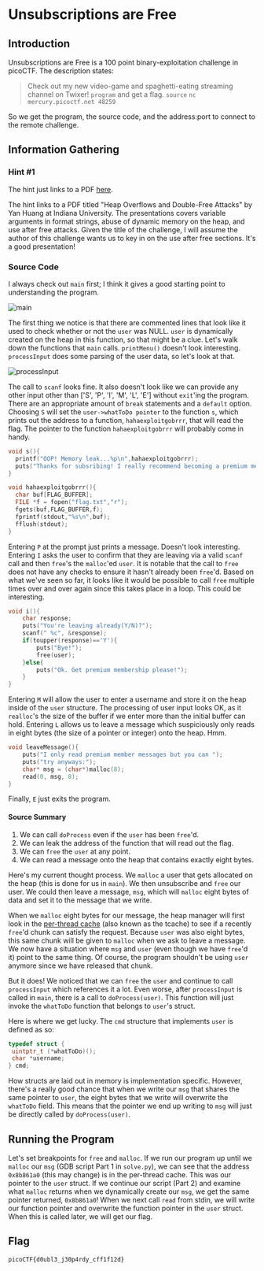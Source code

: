 # Unsubscriptions are Free

## Introduction

Unsubscriptions are Free is a 100 point binary-exploitation challenge in picoCTF. The description states:

> Check out my new video-game and spaghetti-eating streaming channel on Twixer! `program` and get a flag. `source` `nc mercury.picoctf.net 48259`

So we get the program, the source code, and the address:port to connect to the remote challenge.

## Information Gathering

### Hint #1

The hint just links to a PDF [here][indiana.edu].

[indiana.edu]: http://homes.sice.indiana.edu/yh33/Teaching/I433-2016/lec13-HeapAttacks.pdf

The hint links to a PDF titled "Heap Overflows and Double-Free Attacks" by Yan Huang at Indiana University. The presentations covers variable arguments in format strings, abuse of dynamic memory on the heap, and use after free attacks. Given the title of the challenge, I will assume the author of this challenge wants us to key in on the use after free sections. It's a good presentation!

### Source Code

I always check out `main` first; I think it gives a good starting point to understanding the program.

![main](./resources/main.svg)

The first thing we notice is that there are commented lines that look like it used to check whether or not the `user` was NULL. `user` is dynamically created on the heap in this function, so that might be a clue. Let's walk down the functions that `main` calls. `printMenu()` doesn't look interesting. `processInput` does some parsing of the user data, so let's look at that.

![processInput](./resources/processInput.svg)

The call to `scanf` looks fine. It also doesn't look like we can provide any other input other than ['S', 'P', 'I', 'M', 'L', 'E'] without `exit`'ing the program. There are an appropriate amount of `break` statements and a `default` option. Choosing `S` will set the `user->whatToDo pointer` to the function `s`, which prints out the address to a function, `hahaexploitgobrrr`, that will read the flag. The pointer to the function `hahaexploitgobrrr` will probably come in handy.

```c
void s(){
  printf("OOP! Memory leak...%p\n",hahaexploitgobrrr);
  puts("Thanks for subsribing! I really recommend becoming a premium member!");
}

void hahaexploitgobrrr(){
  char buf[FLAG_BUFFER];
  FILE *f = fopen("flag.txt","r");
  fgets(buf,FLAG_BUFFER,f);
  fprintf(stdout,"%s\n",buf);
  fflush(stdout);
}
```

Entering `P` at the prompt just prints a message. Doesn't look interesting. Entering `I` asks the user to confirm that they are leaving via a valid `scanf` call and then `free`'s the `malloc`'ed `user`. It is notable that the call to `free` does not have any checks to ensure it hasn't already been `free`'d. Based on what we've seen so far, it looks like it would be possible to call `free` multiple times over and over again since this takes place in a loop. This could be interesting.

```c
void i(){
    char response;
    puts("You're leaving already(Y/N)?");
    scanf(" %c", &response);
    if(toupper(response)=='Y'){
        puts("Bye!");
        free(user);
    }else{
        puts("Ok. Get premium membership please!");
    }
}
```

Entering `M` will allow the user to enter a username and store it on the heap inside of the `user` structure. The processing of user input looks OK, as it `realloc`'s the size of the buffer if we enter more than the initial buffer can hold. Entering `L` allows us to leave a message which suspiciously only reads in eight bytes (the size of a pointer or integer) onto the heap. Hmm.

```c
void leaveMessage(){
    puts("I only read premium member messages but you can ");
    puts("try anyways:");
    char* msg = (char*)malloc(8);
    read(0, msg, 8);
}
```

Finally, `E` just exits the program.

#### Source Summary

1. We can call `doProcess` even if the `user` has been `free`'d.
1. We can leak the address of the function that will read out the flag.
1. We can `free` the `user` at any point.
1. We can read a message onto the heap that contains exactly eight bytes.

Here's my current thought process. We `malloc` a user that gets allocated on the heap (this is done for us in `main`). We then unsubscribe and `free` our user. We could then leave a message, `msg`, which will `malloc` eight bytes of data and set it to the message that we write.

When we `malloc` eight bytes for our message, the heap manager will first look in the [per-thread cache][azeria] (also known as the tcache) to see if a recently `free`'d chunk can satisfy the request. Because `user` was also eight bytes, this same chunk will be given to `malloc` when we ask to leave a message. We now have a situation where `msg` and `user` (even though we have `free`'d it) point to the same thing. Of course, the program shouldn't be using `user` anymore since we have released that chunk.

But it does! We noticed that we can `free` the `user` and continue to call `processInput` which references it a lot. Even worse, after `processInput` is called in `main`, there is a call to `doProcess(user)`. This function will just invoke the `whatToDo` function that belongs to `user`'s struct.

Here is where we get lucky. The `cmd` structure that implements `user` is defined as so:

```c
typedef struct {
 uintptr_t (*whatToDo)();
 char *username;
} cmd;
```

How structs are laid out in memory is implementation specific. However, there's a really good chance that when we write our `msg` that shares the same pointer to `user`, the eight bytes that we write will overwrite the `whatToDo` field. This means that the pointer we end up writing to `msg` will just be directly called by `doProcess(user)`.

## Running the Program

Let's set breakpoints for `free` and `malloc`. If we run our program up until we `malloc` our `msg` (GDB script Part 1 in `solve.py`), we can see that the address `0x8b861a0` (this may change) is in the per-thread cache. This was our pointer to the `user` struct. If we continue our script (Part 2) and examine what `malloc` returns when we dynamically create our `msg`, we get the same pointer returned, `0x8b861a0`! When we next call `read` from stdin, we will write our function pointer and overwrite the function pointer in the `user` struct. When this is called later, we will get our flag.

## Flag

`picoCTF{d0ubl3_j30p4rdy_cff1f12d}`

[azeria]: https://azeria-labs.com/heap-exploitation-part-2-glibc-heap-free-bins/
